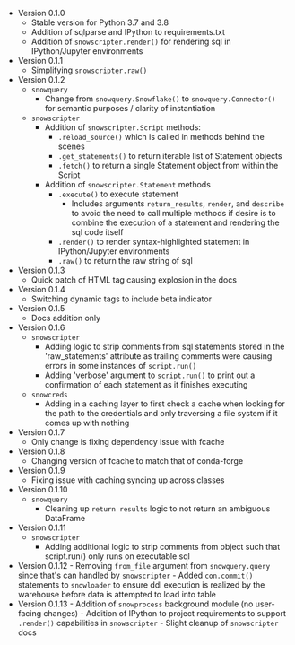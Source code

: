 
* Version 0.1.0
    - Stable version for Python 3.7 and 3.8
    - Addition of sqlparse and IPython to requirements.txt
    - Addition of ``snowscripter.render()`` for rendering sql in IPython/Jupyter environments
* Version 0.1.1
    - Simplifying ``snowscripter.raw()``
* Version 0.1.2
    - ``snowquery``
        - Change from ``snowquery.Snowflake()`` to ``snowquery.Connector()`` for semantic purposes / clarity of instantiation
    - ``snowscripter``
        - Addition of ``snowscripter.Script`` methods:
            - ``.reload_source()`` which is called in methods behind the scenes
            - ``.get_statements()`` to return iterable list of Statement objects
            - ``.fetch()`` to return a single Statement object from within the Script
        - Addition of ``snowscripter.Statement`` methods
            - ``.execute()`` to execute statement
                - Includes arguments ``return_results``, ``render``, and ``describe`` to avoid the need to call multiple methods if desire
                  is to combine the execution of a statement and rendering the sql code itself
            - ``.render()`` to render syntax-highlighted statement in IPython/Jupyter environments
            - ``.raw()`` to return the raw string of sql
* Version 0.1.3
    - Quick patch of HTML tag causing explosion in the docs
* Version 0.1.4
    - Switching dynamic tags to include beta indicator
* Version 0.1.5
    - Docs addition only
* Version 0.1.6
    - ``snowscripter``
        - Adding logic to strip comments from sql statements stored in the 'raw_statements' attribute
          as trailing comments were causing errors in some instances of ``script.run()``
        - Adding 'verbose' argument to ``script.run()`` to print out a confirmation of each statement as it
          finishes executing
    - ``snowcreds``
        - Adding in a caching layer to first check a cache when looking for the path to
          the credentials and only traversing a file system if it comes up with nothing
* Version 0.1.7
    - Only change is fixing dependency issue with fcache
* Version 0.1.8
    - Changing version of fcache to match that of conda-forge
* Version 0.1.9
    - Fixing issue with caching syncing up across classes
* Version 0.1.10
    - ``snowquery``
        - Cleaning up `return results` logic to not return an ambiguous DataFrame
* Version 0.1.11
    - ``snowscripter``
        - Adding additional logic to strip comments from object such that script.run() only runs on executable sql
* Version 0.1.12
        - Removing ``from_file`` argument from ``snowquery.query`` since that's can handled by ``snowscripter``
        - Added `con.commit()` statements to ``snowloader`` to ensure ddl execution is realized by the warehouse before data is attempted to load into table
* Version 0.1.13
        - Addition of ``snowprocess`` background module (no user-facing changes)
        - Addition of IPython to project requirements to support ``.render()`` capabilities in ``snowscripter``
        - Slight cleanup of ``snowscripter`` docs
